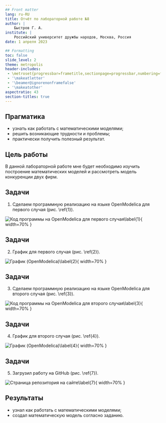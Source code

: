 ```yaml
---
## Front matter
lang: ru-RU
title: Отчёт по лабораторной работе №8
author: |
	Быстров Г. А.
institute: |
	Российский университет дружбы народов, Москва, Россия
date: 1 апреля 2023

## Formatting
toc: false
slide_level: 2
theme: metropolis
header-includes: 
 - \metroset{progressbar=frametitle,sectionpage=progressbar,numbering=fraction}
 - '\makeatletter'
 - '\beamer@ignorenonframefalse'
 - '\makeatother'
aspectratio: 43
section-titles: true
---
```


## Прагматика

- узнать как работать с математическими моделями;
- решить возникающие трудности и проблемы;
- практически получить полезный результат.

## Цель работы

В данной лабораторной работе мне будет необходимо изучить построение математических моделей и рассмотреть модель конкуренции двух фирм.

## Задачи

1. Сделаем программную реализацию на языке OpenModelica для первого случая (рис. \ref{1}).

![Код программы на OpenModelica для первого случая\label{1}](image/1.png){ width=70% }

## Задачи

2. График для первого случая (рис. \ref{2}).

![График (OpenModelica)\label{2}](image/2.png){ width=70% }

## Задачи

3. Сделаем программную реализацию на языке OpenModelica для второго случая (рис. \ref{3}).

![Код программы на OpenModelica для второго случая\label{3}](image/3.png){ width=70% }

## Задачи

4. График для второго случая (рис. \ref{4}).

![График (OpenModelica)\label{4}](image/4.png){ width=70% }

## Задачи

5. Загрузил работу на GitHub (рис. \ref{7}).

![Страница репозитория на сайте\label{7}](image/5.png){ width=70% }

## Результаты

- узнал как работать с математическими моделями;
- создал математическую модель согласно заданию.